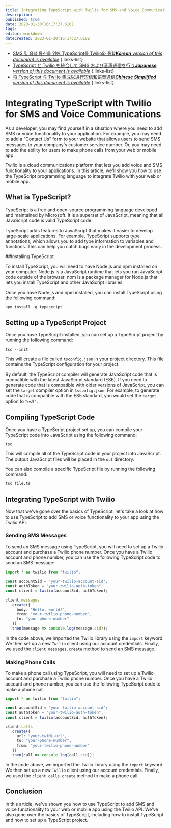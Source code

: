 ```yaml
---
title: Integrating TypeScript with Twilio for SMS and Voice Communications
description: 
published: true
date: 2023-01-30T16:17:27.610Z
tags: 
editor: markdown
dateCreated: 2023-01-30T16:17:27.610Z
---
```


- [SMS 및 음성 통신을 위해 TypeScript를 Twilio와 통합***Korean** version of this document is available*](/ko/Knowledge-base/TypeScript/integrating-typescript-with-twilio-for-sms-and-voice-communications)
{.links-list}
- [TypeScript と Twilio を統合して SMS および音声通信を行う***Japanese** version of this document is available*](/ja/Knowledge-base/TypeScript/integrating-typescript-with-twilio-for-sms-and-voice-communications)
{.links-list}
- [将 TypeScript 与 Twilio 集成以进行短信和语音通信***Chinese Simplified** version of this document is available*](/zh/Knowledge-base/TypeScript/integrating-typescript-with-twilio-for-sms-and-voice-communications)
{.links-list}


# Integrating TypeScript with Twilio for SMS and Voice Communications

As a developer, you may find yourself in a situation where you need to add SMS or voice functionality to your application. For example, you may need to add a "Contact Us" form to your website that allows users to send SMS messages to your company's customer service number. Or, you may need to add the ability for users to make phone calls from your web or mobile app.

Twilio is a cloud communications platform that lets you add voice and SMS functionality to your applications. In this article, we'll show you how to use the TypeScript programming language to integrate Twilio with your web or mobile app.

## What is TypeScript?

TypeScript is a free and open-source programming language developed and maintained by Microsoft. It is a superset of JavaScript, meaning that all JavaScript code is valid TypeScript code.

TypeScript adds features to JavaScript that makes it easier to develop large-scale applications. For example, TypeScript supports type annotations, which allows you to add type information to variables and functions. This can help you catch bugs early in the development process.

##Installing TypeScript

To install TypeScript, you will need to have Node.js and npm installed on your computer. Node.js is a JavaScript runtime that lets you run JavaScript code outside of the browser. npm is a package manager for Node.js that lets you install TypeScript and other JavaScript libraries.

Once you have Node.js and npm installed, you can install TypeScript using the following command:

```
npm install -g typescript
```

## Setting up a TypeScript Project

Once you have TypeScript installed, you can set up a TypeScript project by running the following command:

```
tsc --init
```

This will create a file called `tsconfig.json` in your project directory. This file contains the TypeScript configuration for your project.

By default, the TypeScript compiler will generate JavaScript code that is compatible with the latest JavaScript standard (ES6). If you need to generate code that is compatible with older versions of JavaScript, you can set the `target` compiler option in `tsconfig.json`. For example, to generate code that is compatible with the ES5 standard, you would set the `target` option to `"es5"`.

## Compiling TypeScript Code

Once you have a TypeScript project set up, you can compile your TypeScript code into JavaScript using the following command:

```
tsc
```

This will compile all of the TypeScript code in your project into JavaScript. The output JavaScript files will be placed in the `out` directory.

You can also compile a specific TypeScript file by running the following command:

```
tsc file.ts
```

## Integrating TypeScript with Twilio

Now that we've gone over the basics of TypeScript, let's take a look at how to use TypeScript to add SMS or voice functionality to your app using the Twilio API.

### Sending SMS Messages

To send an SMS message using TypeScript, you will need to set up a Twilio account and purchase a Twilio phone number. Once you have a Twilio account and phone number, you can use the following TypeScript code to send an SMS message:

```typescript
import * as twilio from "twilio";

const accountSid = "your-twilio-account-sid";
const authToken = "your-twilio-auth-token";
const client = twilio(accountSid, authToken);

client.messages
  .create({
     body: "Hello, world!",
     from: "your-twilio-phone-number",
     to: "your-phone-number"
   })
  .then(message => console.log(message.sid));
```

In the code above, we imported the Twilio library using the `import` keyword. We then set up a new `Twilio` client using our account credentials. Finally, we used the `client.messages.create` method to send an SMS message.

### Making Phone Calls

To make a phone call using TypeScript, you will need to set up a Twilio account and purchase a Twilio phone number. Once you have a Twilio account and phone number, you can use the following TypeScript code to make a phone call:

```typescript
import * as twilio from "twilio";

const accountSid = "your-twilio-account-sid";
const authToken = "your-twilio-auth-token";
const client = twilio(accountSid, authToken);

client.calls
  .create({
     url: "your-twiML-url",
     to: "your-phone-number",
     from: "your-twilio-phone-number"
   })
  .then(call => console.log(call.sid));
```

In the code above, we imported the Twilio library using the `import` keyword. We then set up a new `Twilio` client using our account credentials. Finally, we used the `client.calls.create` method to make a phone call.

## Conclusion

In this article, we've shown you how to use TypeScript to add SMS and voice functionality to your web or mobile app using the Twilio API. We've also gone over the basics of TypeScript, including how to install TypeScript and how to set up a TypeScript project.